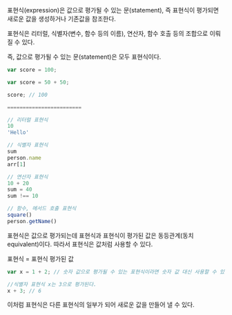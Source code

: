 표현식(expression)은 값으로 평가될 수 있는 문(statement), 즉 표현식이 평가되면 새로운 값을 생성하거나 기존값을 참조한다.

표현식은 리터럴, 식별자(변수, 함수 등의 이름), 연산자, 함수 호출 등의 조합으로 이뤄질 수 있다.

즉, 값으로 평가될 수 있는 문(statement)은 모두 표현식이다.

```jsx
var score = 100;

var score = 50 + 50;

score; // 100

========================

// 리터럴 표현식
10
'Hello'

// 식별자 표현식
sum
person.name
arr[1]

// 연산자 표현식
10 + 20 
sum = 40
sum !== 10

// 함수, 메서드 호출 표현식
square()
person.getName()
```

표현식은 값으로 평가되는데 표현식과 표현식이 평가된 값은 동등관계(동치 equivalent)이다. 따라서 표현식은 값처럼 사용할 수 있다.

표현식 = 표현식 평가된 값

```jsx
var x = 1 + 2; // 숫자 값으로 평가될 수 있는 표현식이라면 숫자 값 대신 사용할 수 있다.

//식별자 표현식 x는 3으로 평가된다.
x + 3; // 6
```

이처럼 표현식은 다른 표현식의 일부가 되어 새로운 값을 만들어 낼 수 있다.
